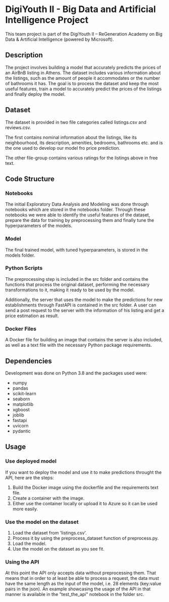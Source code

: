 # DigiYouth II - Big Data and Artificial Intelligence Project

This team project is part of the DigiYouth II – ReGeneration Academy on Big Data & Artificial Intelligence (powered by Microsoft). 

## Description

The project involves building a model that accurately predicts the prices of an AirBnB listing in Athens. The dataset includes various information 
about the listings, such as the amount of people it accommodates or the number of bathrooms it has. The goal is to process the dataset and keep the 
most useful features, train a model to accurately predict the prices of the listings and finally deploy the model.

## Dataset

The dataset is provided in two file categories called listings.csv and reviews.csv.

The first contains nominal information about the listings, like its neighbourhood, its description, amenities, bedrooms, bathrooms etc. and is the one used to develop our model fro price prediction.

The other file-group contains various ratings for the listings above in free text.

## Code Structure

### Notebooks

The initial Exploratory Data Analysis and Modeling was done through notebooks which are stored in the notebooks folder. Through these notebooks we
were able to identify the useful features of the dataset, prepare the data for training by preprocessing them and finally tune the hyperparameters of the models.

### Model

The final trained model, with tuned hyperparameters, is stored in the models folder.

### Python Scripts

The preprocessing step is included in the src folder and contains the functions that process the original dataset, performing the necessary transformations to it, making it ready to be used by the model.

Additionally, the server that uses the model to make the predictions for new establishments through FastAPI is contained in the src folder. A user can send a 
post request to the server with the information of his listing and get a price estimation as result.

### Docker Files

A Docker file for building an image that contains the server is also included, as well as a text file with the necessary Python package requirements.

## Dependencies

Development was done on Python 3.8 and the packages used were:

- numpy
- pandas
- scikit-learn
- seaborn
- matplotlib
- xgboost
- joblib
- fastapi
- uvicorn
- pydantic

## Usage

### Use deployed model

If you want to deploy the model and use it to make predictions throught the API, here are the steps:

1. Build the Docker image using the dockerfile and the requirements text file.
2. Create a container with the image.
3. Either use the container locally or upload it to Azure so it can be used more easily.

### Use the model on the dataset

1. Load the dataset from 'listings.csv'.
2. Process it by using the preprocess_dataset function of preprocess.py.
3. Load the model.
4. Use the model on the dataset as you see fit.

### Using the API
At this point the API only accepts data without preprocessing them. That means that in order to at least be able to process a request, the data must have the same length as the input of the model, i.e. 28 elements (key:value pairs in the json). An example showcasing the usage of the API in that manner is available in the "test_the_api" notebook in the folder src.
